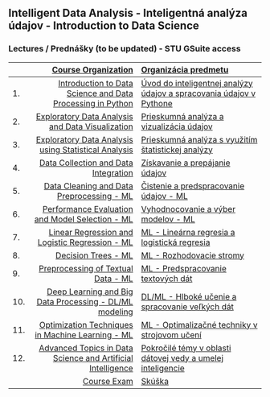 ## Intelligent Data Analysis - Inteligentná analýza údajov - Introduction to Data Science 
### Lectures / Prednášky (to be updated) - STU GSuite access
|         | [Course Organization](https://docs.google.com/presentation/d/1p3G7p9kgixGxA9sIAX3mg7Txnpi6w_BGucU-IMgz0kM/edit?usp=share_link)                                     | [Organizácia predmetu](https://docs.google.com/presentation/d/1p3G7p9kgixGxA9sIAX3mg7Txnpi6w_BGucU-IMgz0kM/edit?usp=share_link)   |
| :-------| ----------------------------------------------------------: | :---------------------------------------------------------- |
| 1.      | [Introduction to Data Science and Data Processing in Python](https://docs.google.com/presentation/d/1RVMBCJ7rgnpTAfsNPzLU8NgNE7Uho3L22t3PzU6ZrDs/edit?usp=share_link) | [Úvod do inteligentnej analýzy údajov a spracovania údajov v Pythone](https://docs.google.com/presentation/d/1RVMBCJ7rgnpTAfsNPzLU8NgNE7Uho3L22t3PzU6ZrDs/edit?usp=share_link)       |
| 2.      | [Exploratory Data Analysis and Data Visualization](https://docs.google.com/presentation/d/1IXfvYk-91WEH99x6xczYrmxJBzVNk1csurDOiF3ggz4/edit?usp=share_link)        | [Prieskumná analýza a vizualizácia údajov](https://docs.google.com/presentation/d/1IXfvYk-91WEH99x6xczYrmxJBzVNk1csurDOiF3ggz4/edit?usp=share_link)   |
| 3.      | [Exploratory Data Analysis using Statistical Analysis](https://docs.google.com/presentation/d/1l8ZjFbW7hYWpqx6CoTYTm379H_lFtT-eHrPClVdXhR8/edit?usp=share_link)    | [Prieskumná analýza s využitím štatistickej analýzy](https://docs.google.com/presentation/d/1l8ZjFbW7hYWpqx6CoTYTm379H_lFtT-eHrPClVdXhR8/edit?usp=share_link) |
| 4.      | [Data Collection and Data Integration](https://docs.google.com/presentation/d/1lJ7yjadzyxGKHn_gur9uGfNCz_34DusXigKRCnJssy4/edit?usp=share_link)                    | [Získavanie a prepájanie údajov](https://docs.google.com/presentation/d/1lJ7yjadzyxGKHn_gur9uGfNCz_34DusXigKRCnJssy4/edit?usp=share_link)             |
| 5.      | [Data Cleaning and Data Preprocessing - ML](https://docs.google.com/presentation/d/15ZLn0B2z1KCNy3b5-HSxF6OEukZo4FQV8CWr0D9H_sw/edit?usp=share_link)               | [Čistenie a predspracovanie údajov - ML](https://docs.google.com/presentation/d/15ZLn0B2z1KCNy3b5-HSxF6OEukZo4FQV8CWr0D9H_sw/edit?usp=share_link)    |
| 6.      | [Performance Evaluation and Model Selection - ML](https://docs.google.com/presentation/d/13BioH7h1X9bAYRja8hbqrS2x8eNL4Eiem4bSQnpUOdI/edit?usp=share_link)         | [Vyhodnocovanie a výber modelov - ML](https://docs.google.com/presentation/d/13BioH7h1X9bAYRja8hbqrS2x8eNL4Eiem4bSQnpUOdI/edit?usp=share_link)   |
| 7.      | [Linear Regression and Logistic Regression - ML](https://docs.google.com/presentation/d/19RVvQfDFJKNSRVemGoW5wOSH6v-4a2QA5mKNXGvkHhA/edit?usp=share_link) | [ML - Lineárna regresia a logistická regresia](https://docs.google.com/presentation/d/19RVvQfDFJKNSRVemGoW5wOSH6v-4a2QA5mKNXGvkHhA/edit?usp=share_link) |
| 8.      | [Decision Trees - ML](https://docs.google.com/presentation/d/1OS9UG7fQu2wUfZYB1rWKZJi5xO8b9OF2NFybTvtQsxE/edit?usp=share_link)                            | [ML - Rozhodovacie stromy](https://docs.google.com/presentation/d/1OS9UG7fQu2wUfZYB1rWKZJi5xO8b9OF2NFybTvtQsxE/edit?usp=share_link)   |
| 9.      | [Preprocessing of Textual Data - ML](https://docs.google.com/presentation/d/1u-_AfOQYRHsNopvL-CuFbJUc03iiDnA7AtoPkrk68eU/edit?usp=share_link)                      | [ML - Predspracovanie textových dát](https://docs.google.com/presentation/d/1u-_AfOQYRHsNopvL-CuFbJUc03iiDnA7AtoPkrk68eU/edit?usp=share_link) |
| 10.     | [Deep Learning and Big Data Processing - DL/ML modeling](https://docs.google.com/presentation/d/1kz57wxahu6Ewbz-1sUUcKavn7PT2-EiIGfmeNC6N2w8/edit?usp=share_link)  | [DL/ML - Hlboké učenie a spracovanie veľkých dát](https://docs.google.com/presentation/d/1kz57wxahu6Ewbz-1sUUcKavn7PT2-EiIGfmeNC6N2w8/edit?usp=share_link)  
| 11.     | [Optimization Techniques in Machine Learning - ML](https://docs.google.com/presentation/d/1Fyr9zEQWX9kl-DtX4goyikInSJHH-npC71ej14u6gfY/edit?usp=share_link) | [ML - Optimalizačné techniky v strojovom učení](https://docs.google.com/presentation/d/1Fyr9zEQWX9kl-DtX4goyikInSJHH-npC71ej14u6gfY/edit?usp=share_link)  |
| 12.     | [Advanced Topics in Data Science and Artificial Intelligence](https://docs.google.com/presentation/d/1Dpsw7W8TAs6EER6txpPEW1koAplyTtfR5HLSChrQk1A/edit?usp=share_link) | [Pokročilé témy v oblasti dátovej vedy a umelej inteligencie](https://docs.google.com/presentation/d/1Dpsw7W8TAs6EER6txpPEW1koAplyTtfR5HLSChrQk1A/edit?usp=share_link) |
|         | [Course Exam](https://docs.google.com/presentation/d/17Jh2W8POkes98hjfaCvdygrpN9wmVeKVshnuu9u0Jvk/edit?usp=share_link)                                             | [Skúška](https://docs.google.com/presentation/d/17Jh2W8POkes98hjfaCvdygrpN9wmVeKVshnuu9u0Jvk/edit?usp=share_link) |
